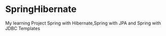 # SpringHibernate
My learning Project Spring with Hibernate,Spring with JPA and Spring with JDBC Templates

